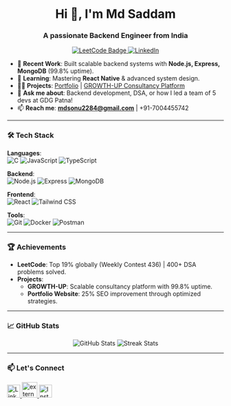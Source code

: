 <h1 align="center">Hi 👋, I'm Md Saddam</h1>
<h3 align="center">A passionate Backend Engineer from India</h3>

<p align="center">
  <a href="https://leetcode.com/u/mdsonu2284/" target="_blank">
    <img src="https://img.shields.io/badge/LeetCode-Top%2019%25-orange?style=flat&logo=leetcode" alt="LeetCode Badge">
  </a>
  <a href="https://linkedin.com/in/md-saddam" target="_blank">
    <img src="https://img.shields.io/badge/LinkedIn-Connect-blue?style=flat&logo=linkedin" alt="LinkedIn">
  </a>
</p>

- 🔭 **Recent Work**: Built scalable backend systems with **Node.js, Express, MongoDB** (99.8% uptime).  
- 🌱 **Learning**: Mastering **React Native** & advanced system design.  
- 👨‍💻 **Projects**: [Portfolio](https://thesaddam.xyz/) | [GROWTH-UP Consultancy Platform](#)  
- 💬 **Ask me about**: Backend development, DSA, or how I led a team of 5 devs at GDG Patna!  
- 📫 **Reach me**: **mdsonu2284@gmail.com** | +91-7004455742  

---

### 🛠️ Tech Stack  
**Languages**:  
![C](https://img.shields.io/badge/-C-00599C?logo=c&logoColor=white)
![JavaScript](https://img.shields.io/badge/-JavaScript-F7DF1E?logo=javascript&logoColor=black)
![TypeScript](https://img.shields.io/badge/-TypeScript-3178C6?logo=typescript&logoColor=white)  

**Backend**:  
![Node.js](https://img.shields.io/badge/-Node.js-339933?logo=node.js&logoColor=white)
![Express](https://img.shields.io/badge/-Express-000000?logo=express&logoColor=white)
![MongoDB](https://img.shields.io/badge/-MongoDB-47A248?logo=mongodb&logoColor=white)  

**Frontend**:  
![React](https://img.shields.io/badge/-React-61DAFB?logo=react&logoColor=black)
![Tailwind CSS](https://img.shields.io/badge/-Tailwind%20CSS-06B6D4?logo=tailwind-css&logoColor=white)  

**Tools**:  
![Git](https://img.shields.io/badge/-Git-F05032?logo=git&logoColor=white)
![Docker](https://img.shields.io/badge/-Docker-2496ED?logo=docker&logoColor=white)
![Postman](https://img.shields.io/badge/-Postman-FF6C37?logo=postman&logoColor=white)  

---

### 🏆 Achievements  
- **LeetCode**: Top 19% globally (Weekly Contest 436) | 400+ DSA problems solved.  
- **Projects**:  
  - **GROWTH-UP**: Scalable consultancy platform with 99.8% uptime.  
  - **Portfolio Website**: 25% SEO improvement through optimized strategies.  

---

### 📈 GitHub Stats  
<p align="center">
  <img src="https://github-readme-stats.vercel.app/api?username=mdsaddam7860&show_icons=true&theme=radical" alt="GitHub Stats">
  <img src="https://github-readme-streak-stats.herokuapp.com/?user=mdsaddam7860&theme=radical" alt="Streak Stats">
</p>

---

### 📫 Let's Connect  
<p align="left">
  <a href="https://linkedin.com/in/mdsaddam1" target="_blank">
    <img src="https://raw.githubusercontent.com/rahuldkjain/github-profile-readme-generator/master/src/images/icons/Social/linked-in-alt.svg" alt="LinkedIn" width="30">
  </a>
  <a href="https://leetcode.com/u/mdsonu2284/" target="_blank">
    <img width="36" height="36" src="https://img.icons8.com/external-tal-revivo-green-tal-revivo/36/external-level-up-your-coding-skills-and-quickly-land-a-job-logo-green-tal-revivo.png" alt="external-level-up-your-coding-skills-and-quickly-land-a-job-logo-green-tal-revivo"/>
  </a>
  <a href="https://instagram.com/mohammad_saddam_786" target="_blank">
    <img src="https://upload.wikimedia.org/wikipedia/commons/a/a5/Instagram_icon.png" alt="Instagram" width="30">
  </a>
</p>
